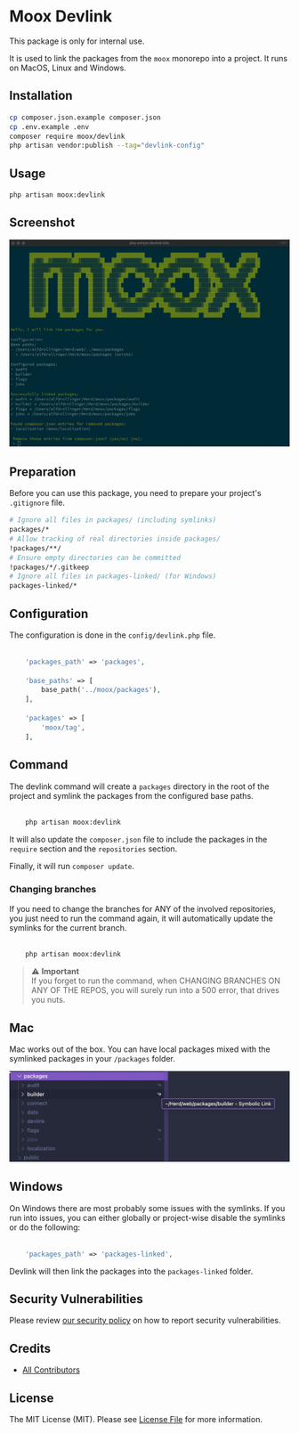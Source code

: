 # Moox Devlink

This package is only for internal use.

It is used to link the packages from the `moox` monorepo into a project. It runs on MacOS, Linux and Windows.

## Installation

```bash
cp composer.json.example composer.json
cp .env.example .env
composer require moox/devlink
php artisan vendor:publish --tag="devlink-config"
```

## Usage

```bash
php artisan moox:devlink
```

## Screenshot

![Moox Devlink](./devlink.jpg)

## Preparation

Before you can use this package, you need to prepare your project's `.gitignore` file.

```bash
# Ignore all files in packages/ (including symlinks)
packages/*
# Allow tracking of real directories inside packages/
!packages/**/
# Ensure empty directories can be committed
!packages/*/.gitkeep
# Ignore all files in packages-linked/ (for Windows)
packages-linked/*
```

## Configuration

The configuration is done in the `config/devlink.php` file.

```php

    'packages_path' => 'packages',

    'base_paths' => [
        base_path('../moox/packages'),
    ],

    'packages' => [
        'moox/tag',
    ],

```

## Command

The devlink command will create a `packages` directory in the root of the project and symlink the packages from the configured base paths.

```bash

    php artisan moox:devlink

```

It will also update the `composer.json` file to include the packages in the `require` section and the `repositories` section.

Finally, it will run `composer update`.

### Changing branches

If you need to change the branches for ANY of the involved repositories, you just need to run the command again, it will automatically update the symlinks for the current branch.

```bash

    php artisan moox:devlink

```

> ⚠️ **Important**  
> If you forget to run the command, when CHANGING BRANCHES ON ANY OF THE REPOS, you will surely run into a 500 error, that drives you nuts.

## Mac

Mac works out of the box. You can have local packages mixed with the symlinked packages in your `/packages` folder.

![Moox Devlink](./devlink-mix.jpg)

## Windows

On Windows there are most probably some issues with the symlinks. If you run into issues, you can either globally or project-wise disable the symlinks or do the following:

```php

    'packages_path' => 'packages-linked',

```

Devlink will then link the packages into the `packages-linked` folder.

## Security Vulnerabilities

Please review [our security policy](https://github.com/mooxphp/moox/security/policy) on how to report security vulnerabilities.

## Credits

-   [All Contributors](../../contributors)

## License

The MIT License (MIT). Please see [License File](LICENSE.md) for more information.
